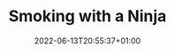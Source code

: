 ---
title: "Smoking with a Ninja"
date: 2022-06-13T20:55:37+01:00
draft: false
externalUrl: "https://distrokid.com/hyperfollow/n9o/smoking-with-a-ninja"

showDate : false
showDateUpdated : false
showHeadingAnchors : false
showPagination : false
showReadingTime : false
showTableOfContents : true
showTaxonomies : false 
showWordCount : false
showSummary : false
sharingLinks : false
showEdit: false
showViews: true
showLikes: false
layoutBackgroundHeaderSpace: false
groupByYear: false
cardView: true
cardViewScreenWidth: false

---